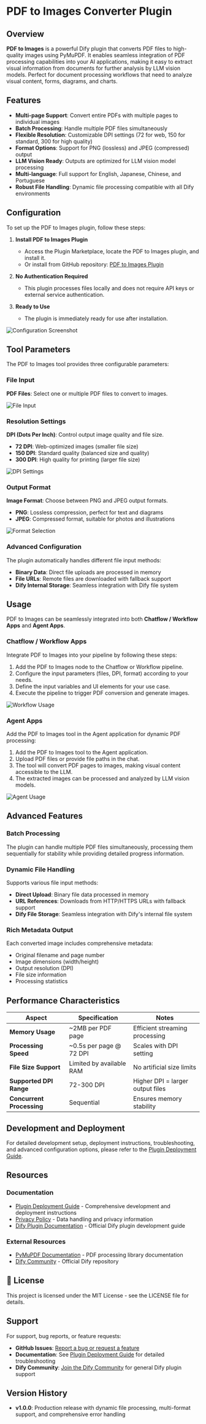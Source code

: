 # PDF to Images Converter Plugin

## Overview

**PDF to Images** is a powerful Dify plugin that converts PDF files to high-quality images using PyMuPDF. It enables seamless integration of PDF processing capabilities into your AI applications, making it easy to extract visual information from documents for further analysis by LLM vision models. Perfect for document processing workflows that need to analyze visual content, forms, diagrams, and charts.

## Features

- **Multi-page Support**: Convert entire PDFs with multiple pages to individual images
- **Batch Processing**: Handle multiple PDF files simultaneously  
- **Flexible Resolution**: Customizable DPI settings (72 for web, 150 for standard, 300 for high quality)
- **Format Options**: Support for PNG (lossless) and JPEG (compressed) output
- **LLM Vision Ready**: Outputs are optimized for LLM vision model processing
- **Multi-language**: Full support for English, Japanese, Chinese, and Portuguese
- **Robust File Handling**: Dynamic file processing compatible with all Dify environments

## Configuration

To set up the PDF to Images plugin, follow these steps:

1. **Install PDF to Images Plugin**
   - Access the Plugin Marketplace, locate the PDF to Images plugin, and install it.
   - Or install from GitHub repository: [PDF to Images Plugin](https://github.com/aToy0m0/dify-customplugin_pdf-to-images)

2. **No Authentication Required**
   - This plugin processes files locally and does not require API keys or external service authentication.

3. **Ready to Use**
   - The plugin is immediately ready for use after installation.

![Configuration Screenshot](./_assets/pdf-to-images-config.png)

## Tool Parameters

The PDF to Images tool provides three configurable parameters:

### File Input

**PDF Files**: Select one or multiple PDF files to convert to images.

![File Input](./_assets/pdf-to-images-files.png)

### Resolution Settings

**DPI (Dots Per Inch)**: Control output image quality and file size.
- **72 DPI**: Web-optimized images (smaller file size)
- **150 DPI**: Standard quality (balanced size and quality)  
- **300 DPI**: High quality for printing (larger file size)

![DPI Settings](./_assets/pdf-to-images-dpi.png)

### Output Format

**Image Format**: Choose between PNG and JPEG output formats.
- **PNG**: Lossless compression, perfect for text and diagrams
- **JPEG**: Compressed format, suitable for photos and illustrations

![Format Selection](./_assets/pdf-to-images-format.png)

### Advanced Configuration

The plugin automatically handles different file input methods:
- **Binary Data**: Direct file uploads are processed in memory
- **File URLs**: Remote files are downloaded with fallback support
- **Dify Internal Storage**: Seamless integration with Dify file system

## Usage

PDF to Images can be seamlessly integrated into both **Chatflow / Workflow Apps** and **Agent Apps**.

### Chatflow / Workflow Apps

Integrate PDF to Images into your pipeline by following these steps:

1. Add the PDF to Images node to the Chatflow or Workflow pipeline.
2. Configure the input parameters (files, DPI, format) according to your needs.
3. Define the input variables and UI elements for your use case.
4. Execute the pipeline to trigger PDF conversion and generate images.

![Workflow Usage](./_assets/pdf-to-images-workflow.png)

### Agent Apps

Add the PDF to Images tool in the Agent application for dynamic PDF processing:

1. Add the PDF to Images tool to the Agent application.
2. Upload PDF files or provide file paths in the chat.
3. The tool will convert PDF pages to images, making visual content accessible to the LLM.
4. The extracted images can be processed and analyzed by LLM vision models.

![Agent Usage](./_assets/pdf-to-images-agent.png)

## Advanced Features

### Batch Processing
The plugin can handle multiple PDF files simultaneously, processing them sequentially for stability while providing detailed progress information.

### Dynamic File Handling
Supports various file input methods:
- **Direct Upload**: Binary file data processed in memory
- **URL References**: Downloads from HTTP/HTTPS URLs with fallback support
- **Dify File Storage**: Seamless integration with Dify's internal file system

### Rich Metadata Output
Each converted image includes comprehensive metadata:
- Original filename and page number
- Image dimensions (width/height)
- Output resolution (DPI)
- File size information
- Processing statistics

## Performance Characteristics

| Aspect | Specification | Notes |
|--------|---------------|-------|
| **Memory Usage** | ~2MB per PDF page | Efficient streaming processing |
| **Processing Speed** | ~0.5s per page @ 72 DPI | Scales with DPI setting |
| **File Size Support** | Limited by available RAM | No artificial size limits |
| **Supported DPI Range** | 72-300 DPI | Higher DPI = larger output files |
| **Concurrent Processing** | Sequential | Ensures memory stability |

## Development and Deployment

For detailed development setup, deployment instructions, troubleshooting, and advanced configuration options, please refer to the [Plugin Deployment Guide](PLUGIN_DEPLOYMENT_GUIDE.md).


## Resources

### Documentation
- [Plugin Deployment Guide](PLUGIN_DEPLOYMENT_GUIDE.md) - Comprehensive development and deployment instructions
- [Privacy Policy](PRIVACY.md) - Data handling and privacy information
- [Dify Plugin Documentation](https://docs.dify.ai/plugins) - Official Dify plugin development guide

### External Resources
- [PyMuPDF Documentation](https://pymupdf.readthedocs.io/) - PDF processing library documentation
- [Dify Community](https://github.com/langgenius/dify) - Official Dify repository

## 📄 License

This project is licensed under the MIT License - see the LICENSE file for details.

## Support

For support, bug reports, or feature requests:

- **GitHub Issues**: [Report a bug or request a feature](https://github.com/aToy0m0/dify-customplugin_pdf-to-images/issues)
- **Documentation**: See [Plugin Deployment Guide](PLUGIN_DEPLOYMENT_GUIDE.md) for detailed troubleshooting
- **Dify Community**: [Join the Dify Community](https://github.com/langgenius/dify) for general Dify plugin support

## Version History

- **v1.0.0**: Production release with dynamic file processing, multi-format support, and comprehensive error handling



